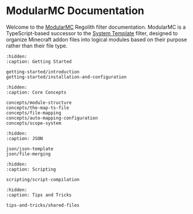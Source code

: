 # ModularMC Documentation

Welcome to the [ModularMC](https://github.com/Nusiq/regolith-filters/tree/master/modular_mc) Regolith filter documentation. ModularMC is a TypeScript-based successor to the [System Template](https://github.com/Nusiq/regolith-filters/tree/master/system_template) filter, designed to organize Minecraft addon files into logical modules based on their purpose rather than their file type.

```{toctree}
:hidden:
:caption: Getting Started

getting-started/introduction
getting-started/installation-and-configuration
```

```{toctree}
:hidden:
:caption: Core Concepts

concepts/module-structure
concepts/the-map-ts-file
concepts/file-mapping
concepts/auto-mapping-configuration
concepts/scope-system
```

```{toctree}
:hidden:
:caption: JSON

json/json-template
json/file-merging
```

```{toctree}
:hidden:
:caption: Scripting

scripting/script-compilation
```

```{toctree}
:hidden:
:caption: Tips and Tricks

tips-and-tricks/shared-files
```